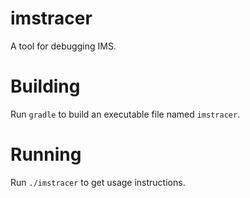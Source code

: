 imstracer
=========
A tool for debugging IMS.

Building
========
Run `gradle` to build an executable file named `imstracer`.

Running
=======
Run `./imstracer` to get usage instructions.
